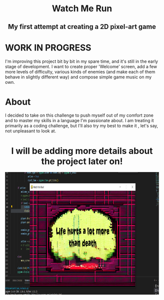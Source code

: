 <h1 align="center">Watch Me Run</h1>
<h2 align="center">My first attempt at creating a 2D pixel-art game</h2>

# WORK IN PROGRESS

I'm improving this project bit by bit in my spare time, and it's still in the early stage of development. I want to create proper 'Welcome' screen, add a few more levels of difficulty, various kinds of enemies (and make each of them behave in slightly different way) and compose simple game music on my own.

# About

 I decided to take on this challenge to push myself out of my comfort zone and to master my skills in a language I'm passionate about. I am treating it primarily as a coding challenge, but I'll also try my best to make it , let's say, not unpleasant to look at.


<h1 align="center">I will be adding more details about the project later on!</h1>

<p align="center"><img src="Picture_watch.png" alt="Logo" width="600" height="400"></p>
